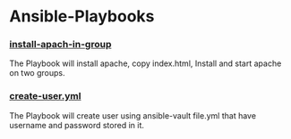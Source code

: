 # Ansible-Playbooks

### [install-apach-in-group](https://github.com/raghadmta/Ansible-Playbooks/tree/main/install-apach-in-group)
 The Playbook will install apache, copy index.html, Install and start apache on two groups.
 
 
### [create-user.yml](https://github.com/raghadmta/Ansible-Playbooks/blob/17e8a71dfeec8ea03155e93c139f302692a51a31/create-user.yml)
 The Playbook will create user using ansible-vault file.yml that have username and password stored in it.
